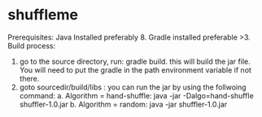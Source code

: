 # shuffleme

Prerequisites: Java Installed preferably 8. Gradle installed preferable >3.
Build process:

1. go to the source directory, run: gradle build. this will build the jar file. You will need to put the gradle in the path environment variable if not there.
2. goto sourcedir/build/libs : you can run the jar by using the follwoing command:
    a. Algorithm = hand-shuffle: java -jar -Dalgo=hand-shuffle shuffler-1.0.jar
    b. Algorithm = random: java -jar shuffler-1.0.jar

